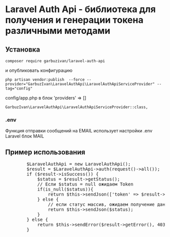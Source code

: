 # Laravel Auth Api - библиотека для получения и генерации токена различными методами

## Установка

`composer require garbuzivan/laravel-auth-api`

<p>и опубликовать конфигурацию</p>

`php artisan vendor:publish  --force --provider="GarbuzIvan\LaravelAuthApi\LaravelAuthApiServiceProvider" --tag="config"`


<p>config/app.php в блок 'providers' => []</p>

`GarbuzIvan\LaravelAuthApi\LaravelAuthApiServiceProvider::class,`

### .env
Функция отправки сообщений на EMAIL использует настройки .env Laravel блок MAIL


## Пример использования

<pre>
        $LaravelAuthApi = new LaravelAuthApi();
        $result = $LaravelAuthApi->auth(request()->all());
        if ($result->isSuccess()) {
            $status = $result->getStatus();
            // Если $status = null ожидаем Token
            if(is_null($status)){
                return $this->sendJson(['token' => $result->getToken()]);
            } else {
                // если статус массив, ожидаем получение данных с заполнением параметров у которых значение false
                return $this->sendJson($status);
            }
        } else {
            return $this->sendError($result->getError(), 403);
        }
</pre>
